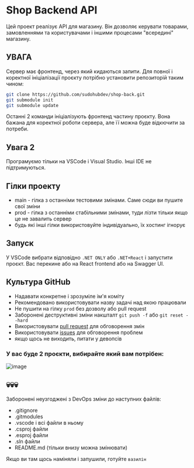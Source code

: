# Shop Backend API
Цей проект реалізує API для магазину. Він дозволяє керувати товарами, замовленнями та користувачами і іншими процесами "всередині" магазину.

## УВАГА
Сервер має фронтенд, через який кидаються запити. Для повної і коректної ініціалізації проєкту потрібно установити репозиторій таким чином:
```bash
git clone https://github.com/sudohubdev/shop-back.git
git submodule init
git submodule update
```
Останні 2 команди ініціалізують фронтенд частину проєкту. Вона бажана для коректної роботи сервера, але її можна буде відкючити за потреби.

## Увага 2
Програмуємо тільки на VSCode і Visual Studio. Інші IDE не підтримуються.

## Гілки проекту
- main - гілка з останніми тестовими змінами. Саме сюди ви пушите свої зміни
- prod - гілка з останніми стабільними змінами, туди лізти тільки якщо це не завалить сервер
- будь які інші гілки використовуйте індивідуально, їх хостинг ігнорує

## Запуск
У VSCode вибрати відповідно `.NET ONLY` або `.NET+React` і запустити проєкт. Вас перекине або на React frontend або на Swagger UI.

## Культура GitHub
- Надавати конкретне і зрозуміле ім'я коміту
- Рекомендовано використовувати назву задачі над якою працювали
- Не пушити на гілку `prod` без дозволу або pull request
- Заборонені деструктивні зміни накшталт `git push -f` або `git reset --hard`
- Використовувати [pull request](https://github.com/sudohubdev/shop-back/pulls) для обговорення змін
- Використовувати [issues](https://github.com/sudohubdev/shop-back/issues) для обговорення проблем
- якщо щось не виходить, питати у девопсів
### У вас буде 2 проєкти, вибирайте який вам потрібен:
![image](https://files.sudohub.dev/s/Xgeqr3gMsCFm97G/download/Screenshot%202024-02-12%20201747.png)

## 💀💀💀
Заборонені неузгоджені з DevOps зміни до наступних файлів:
- .gitignore
- .gitmodules
- .vscode і всі файли в ньому
- .csproj файли
- .esproj файли
- .sln файли
- README.md (тільки внизу можна змінювати)

Якщо ви там щось наміняли і запушили, готуйте `вазилін`